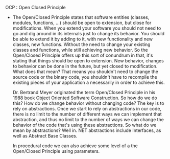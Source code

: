 
OCP : Open Closed Principle

- The Open/Closed Principle states that software entities (classes, modules, functions, ...) should be open to extension, but close for modifications.
		When you extend your software you should not need to go and dig around in its internals just to change its behavior.
	You should be able to extend it by adding to it, with new functionality and new classes, new functions. 
	Without the need to change your existing classes and functions, while still achieving new behavior. 
	So the Open/Closed Principle offers up this sort of conundrum in that, it's stating that things should be open to extension. 
	New behavior, changes to behavior can be done in the future, but yet closed to modification. 
	What does that mean? That means you shouldn't need to change the source code or the binary code,
	you shouldn't have to recompile the existing pieces of your application a necessarily in order to achieve this. 

	Dr. Bertrand Meyer originated the term Open/Closed Principle in his 1988 book Object Oriented Software Construction. 
		So how do we do this? How do we change behavior without changing code? 
		The key is to rely on abstractions. Once we start to rely on abstractions in our code, 
			there is no limit to the number of different ways we can implement that abstraction, 
			and thus no limit to the number of ways we can change the behavior of the code that's using these abstractions. 
	So what do we mean by abstractions? Well in. NET abstractions include Interfaces, as well as Abstract Base Classes. 

	In procedural code we can also achieve some level of a the Open/Closed Principle using parameters. 


